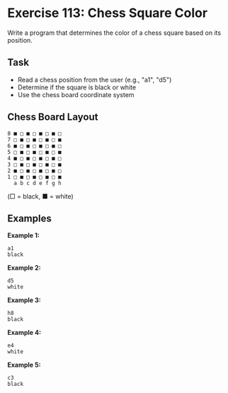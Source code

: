 # Exercise 113: Chess Square Color

Write a program that determines the color of a chess square based on its position.

## Task
- Read a chess position from the user (e.g., "a1", "d5")
- Determine if the square is black or white
- Use the chess board coordinate system

## Chess Board Layout
```
8 ■ □ ■ □ ■ □ ■ □
7 □ ■ □ ■ □ ■ □ ■
6 ■ □ ■ □ ■ □ ■ □
5 □ ■ □ ■ □ ■ □ ■
4 ■ □ ■ □ ■ □ ■ □
3 □ ■ □ ■ □ ■ □ ■
2 ■ □ ■ □ ■ □ ■ □
1 □ ■ □ ■ □ ■ □ ■
  a b c d e f g h
```
(□ = black, ■ = white)

## Examples
**Example 1:**
```
a1
black
```

**Example 2:**
```
d5
white
```

**Example 3:**
```
h8
black
```

**Example 4:**
```
e4
white
```

**Example 5:**
```
c3
black
```

